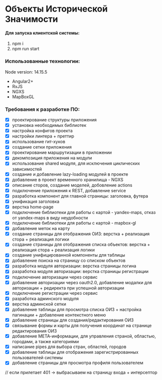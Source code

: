 # Объекты Исторической Значимости

#### Для запуска клиентской системы:

<ol>
  <li>npm i</li>
  <li>npm run start</li>
</ol>

### Использованные технологии:

Node version: 14.15.5

<ul>
  <li>Angular2+</li>
  <li>RxJS</li>
  <li>NGXS</li>
  <li>MapBoxGL</li>
</ul>

### Требования к разработке ПО:

- [x] проектирование структуры приложения
- [x] установка необходимых библиотек
- [x] настройка конфигов проекта
- [x] настройки линтера + преттир
- [x] использование гит-хуков
- [x] создание сетки приложения
- [x] проектирование маршрутизации в приложении
- [x] декомпозиция приложения на модули
- [x] использование shared модуля, для исключения циклических зависимостей
- [x] создание и добавление lazy-loading модулей в проекте
- [x] добавление в проект временного хранилища - NGXS
- [x] описание сторов, создание моделей, добовление actions
- [x] подключение приложения к REST, добавление service
- [x] разработка компонент для главной страницы: заголовка, футера
- [x] унификация заголовка
- [x] верстка home-page
- [x] подключение библиотеки для работы с картой  - yandex-maps, отказ от yandex-maps в виду неудобности
- [x] подключение библиотеки для работы с картой  - mapbox-gl
- [x] добавление меток на карту
- [x] создание страницы для отображения ОИЗ: верстка + реализация стора + реализация логики
- [x] создание страницы для отображения списка объектов: верстка + реализация стора + реализация логики
- [x] создание унифицированной компоненты для таблицы
- [x] добавление поиска на страницу со списком объектов
- [x] разработка модуля авторизации: верстка страницы логина
- [x] разработка модуля авторизации: верстка страницы регистрации
- [x] подключение авторизации через сервис
- [x] добавление авторизации через oauth2.0, добавление модалки для авторизации + редиректа при успешной авторизации
- [x] подключение регистрации через сервис
- [x] разработка админского модуля
- [x] верстка админской сетки
- [x] добавление таблицы для просмотра списка ОИЗ + настройка пагинации + добавление контекстного меню
- [x] добавление страницы для создания/редактирования ОИЗ
- [x] связывание формы и карты для получения координат на странице редактирования ОИЗ
- [x] добавление МЕТА-информации, для управления страной, областью, городами, а также категориями
- [x] написание pipes для выбора стран, областей, городов
- [x] добавление таблицы для отображения зарегистрированных пользователей системы
- [x] добавление страницы для просмотра профиля пользователем

// если прилетает 401 -> выбрасываем на страницу входа + интерсептор
